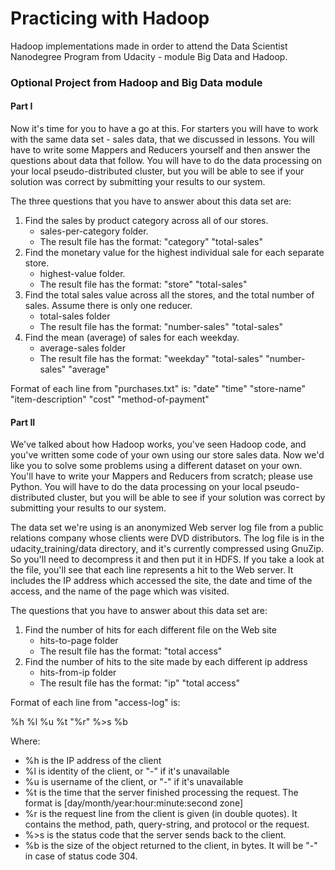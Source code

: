 # Practicing with Hadoop 

Hadoop implementations made in order to attend the Data Scientist Nanodegree Program from Udacity - module Big Data and Hadoop.


### Optional Project from Hadoop and Big Data module

#### Part I

Now it's time for you to have a go at this. For starters you will have to work with the same data set - sales data, that we discussed in lessons. You will have to write some Mappers and Reducers yourself and then answer the questions about data that follow. You will have to do the data processing on your local pseudo-distributed cluster, but you will be able to see if your solution was correct by submitting your results to our system.

The three questions that you have to answer about this data set are:

1. Find the sales by product category across all of our stores. 
	* sales-per-category folder.
	* The result file has the format: "category" "total-sales"
2. Find the monetary value for the highest individual sale for each separate store. 
	* highest-value folder.
	* The result file has the format: "store" "total-sales"
3. Find the total sales value across all the stores, and the total number of sales. Assume there is only one reducer.
	* total-sales folder
	* The result file has the format: "number-sales" "total-sales"
4. Find the mean (average) of sales for each weekday. 
	* average-sales folder
	* The result file has the format: "weekday" "total-sales" "number-sales" "average"


Format of each line from "purchases.txt" is:
"date" "time" "store-name" "item-description" "cost" "method-of-payment"

#### Part II

We've talked about how Hadoop works, you've seen Hadoop code, and you've written some code of your own using our store sales data. Now we'd like you to solve some problems using a different dataset on your own. You'll have to write your Mappers and Reducers from scratch; please use Python. You will have to do the data processing on your local pseudo-distributed cluster, but you will be able to see if your solution was correct by submitting your results to our system.

The data set we're using is an anonymized Web server log file from a public relations company whose clients were DVD distributors. The log file is in the udacity_training/data directory, and it's currently compressed using GnuZip. So you'll need to decompress it and then put it in HDFS. If you take a look at the file, you'll see that each line represents a hit to the Web server. It includes the IP address which accessed the site, the date and time of the access, and the name of the page which was visited.

The questions that you have to answer about this data set are:
1. Find the number of hits for each different file on the Web site
	* hits-to-page folder
	* The result file has the format: "total access"
2. Find the number of hits to the site made by each different ip address
	* hits-from-ip folder
	* The result file has the format: "ip" "total access"

Format of each line from "access-log" is:

%h %l %u %t \"%r\" %>s %b

Where:

- %h is the IP address of the client
- %l is identity of the client, or "-" if it's unavailable
- %u is username of the client, or "-" if it's unavailable
- %t is the time that the server finished processing the request. The format is [day/month/year:hour:minute:second zone]
- %r is the request line from the client is given (in double quotes). It contains the method, path, query-string, and protocol or the request.
- %>s is the status code that the server sends back to the client.
- %b is the size of the object returned to the client, in bytes. It will be "-" in case of status code 304.
